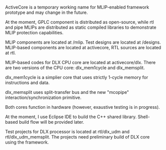 ActiveCore is a temporary working name for MLIP-enabled framework prototype and may change in the future.

At the moment, GPLC component is distributed as open-source, while rtl and pipe MLIPs are distributed as static compiled libraries to demonstrate MLIP protection capabilities.

MLIP components are located at /mlip.
Test designs are located at /designs. MLIP-based components are located at activecore, RTL sources are located at rtl.

MLIP-based codes for DLX CPU core are located at activecore/dlx.
There are two versions of the CPU core: dlx_mem1cycle and dlx_memsplit.

dlx_mem1cycle is a simplier core that uses strictly 1-cycle memory for instructions and data.

dlx_memsplit uses split-transfer bus and the new "mcopipe" interaction/synchronization primitive.

Both cores function in hardware (however, exaustive testing is in progress).

At the moment, I use Eclipse IDE to build the C++ shared library. Shell-based build flow will be provided later.

Test projects for DLX processor is located at rtl/dlx_udm and rtl/dlx_udm_memsplit. The projects need preliminary build of DLX core using the framework.
